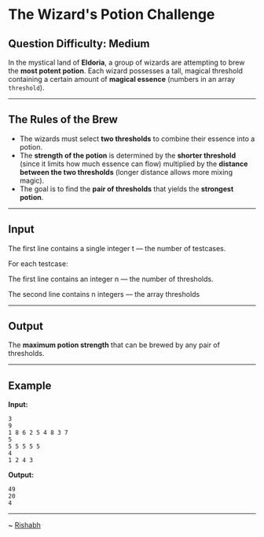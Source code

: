 # The Wizard's Potion Challenge

## Question Difficulty: Medium


In the mystical land of **Eldoria**, a group of wizards are attempting to brew the **most potent potion**. Each wizard possesses a tall, magical threshold containing a certain amount of **magical essence** (numbers in an array `threshold`).

---

## The Rules of the Brew

* The wizards must select **two thresholds** to combine their essence into a potion.
* The **strength of the potion** is determined by the **shorter threshold** (since it limits how much essence can flow) multiplied by the **distance between the two thresholds** (longer distance allows more mixing magic).
* The goal is to find the **pair of thresholds** that yields the **strongest potion**.



---

## Input

The first line contains a single integer t — the number of testcases.

For each testcase:

The first line contains an integer n — the number of thresholds.

The second line contains n integers — the array thresholds

---

## Output

The **maximum potion strength** that can be brewed by any pair of thresholds.

---

## Example

**Input:**

```
3
9
1 8 6 2 5 4 8 3 7
5
5 5 5 5 5
4
1 2 4 3
```


**Output:**

```
49
20
4
```

---
~ <a href=https://github.com/r1shu-R> Rishabh </a>
